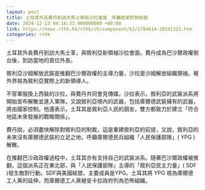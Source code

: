 ```yaml
---
layout: post
title: 土耳其外長費丹到訪大馬士革與沙拉會面　呼籲結束對敘制裁
date: 2024-12-23 04:16:33.000000000 +08:00
link: https://news.rthk.hk/rthk/ch/component/k2/1784614-20241223.htm
categories: rthk
---
```


土耳其外長費丹到訪大馬士革，與敘利亞新領袖沙拉會面。費丹成為巴沙爾政權倒台後，到訪當地的首位外長。

敘利亞沙姆解放武裝是推翻巴沙爾政權的主導力量，沙拉是沙姆解放組織領袖，被外界視為敘利亞實際上的新領導人。

不穿軍服換上西裝的沙拉，與費丹共同會見傳媒。沙拉表示，敘利亞的武裝派系將開始宣布解散並進入軍隊，又說敘利亞境內的武器，包括庫爾德武裝擁有的武器，將由國家控制。他還表示，土耳其是敘利亞人民的朋友，雙方都致力於建立「符合地區未來發展的戰略關係」。

費丹說，必須盡快解除對敘利亞的制裁，這是重建敘利亞的前提，又說，敘利亞的未來沒有庫爾德武裝的立足之地，呼籲庫爾德民兵組織「人民保護部隊」( YPG )解散。

在推翻巴沙政政權過程中，土耳其亦有支持自己的武裝派系。隨著巴沙爾政權被推翻，這個派系正在東北部，與「人民保護部隊」主導的「敘利亞民主力量」( SDF )發生敵對行動。SDF與美國結盟，主要成員是YPG。土耳其將 YPG 視為庫爾德工人黨的延伸，而庫爾德工人黨被安卡拉政府列為恐怖組織。
